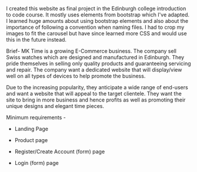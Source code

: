 I created this website as final project in the Edinburgh college introduction to code course. It mostly uses elements from bootstrap which I've adapted. 
I learned huge amounts about using bootstrap elements and also about the importance of following a convention when naming files. I had to crop my images to fit the carousel but have since learned more CSS and would use this in the future instead.

Brief- MK Time is a growing E-Commerce business. The company sell Swiss watches which are designed and manufactured in Edinburgh. They pride themselves in selling only quality products and guaranteeing servicing and repair. The company want a dedicated website that will display/view well on all types of devices to help promote the business.

Due to the increasing popularity, they anticipate a wide range of end-users and want a website that will appeal to the target clientele. They want the site to bring in more business and hence profits as well as promoting their unique designs and elegant time pieces.

Minimum requirements -
- Landing Page

- Product page

- Register/Create Account (form) page

- Login (form) page

